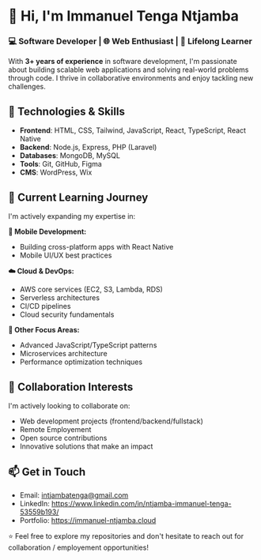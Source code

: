 # 👋 Hi, I'm Immanuel Tenga Ntjamba

### 💻 Software Developer | 🌐 Web Enthusiast | 🚀 Lifelong Learner

With **3+ years of experience** in software development, I'm passionate about building scalable web applications and solving real-world problems through code. I thrive in collaborative environments and enjoy tackling new challenges.

## 🔧 Technologies & Skills
- **Frontend**: HTML, CSS, Tailwind, JavaScript, React, TypeScript, React Native
- **Backend**: Node.js, Express, PHP (Laravel)
- **Databases**: MongoDB, MySQL
- **Tools**: Git, GitHub, Figma
- **CMS**: WordPress, Wix

## 🌱 Current Learning Journey
I'm actively expanding my expertise in:

**📱 Mobile Development:**
- Building cross-platform apps with React Native
- Mobile UI/UX best practices

**☁️ Cloud & DevOps:**
- AWS core services (EC2, S3, Lambda, RDS)
- Serverless architectures
- CI/CD pipelines
- Cloud security fundamentals

**🧠 Other Focus Areas:**
- Advanced JavaScript/TypeScript patterns
- Microservices architecture
- Performance optimization techniques

## 💞️ Collaboration Interests
I'm actively looking to collaborate on:
- Web development projects (frontend/backend/fullstack)
- Remote Employement
- Open source contributions
- Innovative solutions that make an impact

## 📫 Get in Touch
- Email: [intjambatenga@gmail.com](mailto:intjambatenga@gmail.com)
- LinkedIn: https://www.linkedin.com/in/ntjamba-immanuel-tenga-53559b193/
- Portfolio: https://immanuel-ntjamba.cloud

⭐ Feel free to explore my repositories and don't hesitate to reach out for collaboration / employement opportunities!

<!---
ImmanuelTenga95/ImmanuelTenga95 is a ✨ special ✨ repository because its `README.md` (this file) appears on your GitHub profile.
You can click the Preview link to take a look at your changes.
--->
